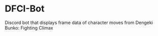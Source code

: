# DFCI-Bot
Discord bot that displays frame data of character moves from Dengeki Bunko: Fighting Climax
